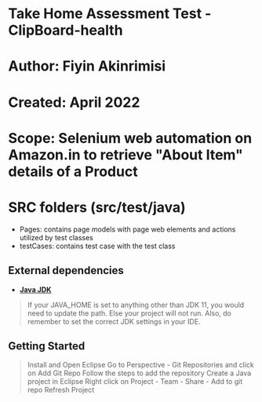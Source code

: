 # Take Home Assessment Test - ClipBoard-health

# Author: Fiyin Akinrimisi
# Created: April 2022
# Scope: Selenium web automation on Amazon.in to retrieve "About Item" details of a Product

# SRC folders (src/test/java)
- Pages: contains page models with page web elements and actions utilized by test classes
- testCases: contains test case with the test class

## External dependencies

- **[Java JDK](https://openjdk.java.net/projects/jdk/)**

> If your JAVA_HOME is set to anything other than JDK 11, you would need to update the path. Else your project
> will not run. Also, do remember to set the correct JDK settings in your IDE. 

## Getting Started

> Install and Open Eclipse
> Go to Perspective - Git Repositories and click on Add Git Repo
> Follow the steps to add the repository
> Create a Java project in Eclipse
> Right click on Project - Team - Share - Add to git repo
> Refresh Project

